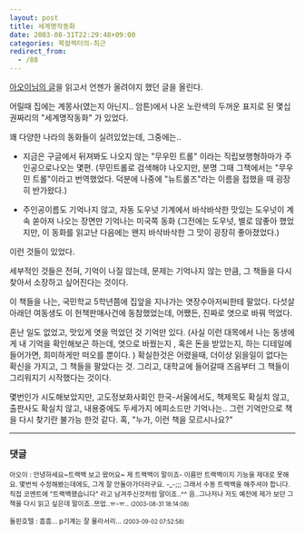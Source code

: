 ```yaml
---
layout: post
title: 세계명작동화
date: 2003-08-31T22:29:48+09:00
categories: 북컬렉터의-최근
redirect_from:
  - /88
---
```


<a href="http://madberry.new21.net/pmachine/index.php?id=P160">아오이님의 글</a>을 읽고서 언젠가 올려야지 했던 글을 올린다.

어릴때 집에는 계몽사(였는지 아닌지.. 암튼)에서 나온 노란색의 두꺼운 표지로 된 몇십권짜리의 "세계명작동화" 가 있었다.

꽤 다양한 나라의 동화들이 실려있었는데, 그중에는..

- 지금은 구글에서 뒤져봐도 나오지 않는 "무우민 트롤" 이라는 직립보행형하마가 주인공으로나오는 몇편. (무민트롤로 검색해야 나오지만, 분명 그때 그책에서는 "무우민 트롤"이라고 번역했었다. 덕분에 나중에 "뉴트롤즈"라는 이름을 접했을 때 굉장히 반가왔다.)

- 주인공이름도 기억나지 않고, 자동 도우넛 기계에서 바삭바삭한 맛있는 도우넛이 계속 쏟아져 나오는 장면만 기억나는 미국쪽 동화 (그전에는 도우넛, 별로 않좋아 했었지만, 이 동화를 읽고난 다음에는 왠지 바삭바삭한 그 맛이 굉장히 좋아졌었다.)

이런 것들이 있었다.

세부적인 것들은 전혀, 기억이 나질 않는데, 문제는 기억나지 않는 만큼, 그 책들을 다시 찾아서 소장하고 싶어진다는 것이다.

이 책들을 나는, 국민학교 5학년쯤에 집앞을 지나가는 엿장수아저씨한테 팔았다. 다섯살 아래던 여동생도 이 헌책판매사건에 동참했었는데, 어쨌든, 진짜로 엿으로 바꿔 먹었다.

혼난 일도 없었고, 맛있게 엿을 먹었던 것 기억만 있다. (사실 이런 대목에서 나는 동생에게 내 기억을 확인해보곤 하는데, 엿으로 바꿨는지 , 혹은 돈을 받았는지, 하는 디테일에 들어가면, 희미하게만 떠오를 뿐이다. ) 확실한것은 어렸을때, 더이상 읽을일이 없다는 확신을 가지고, 그 책들을 팔았다는 것. 그리고, 대학교에 들어갈때 즈음부터 그 책들이 그리워지기 시작했다는 것이다.

몇번인가 시도해보았지만, 고도정보화사회인 한국-서울에서도, 책제목도 확실치 않고, 출판사도 확실치 않고, 내용중에도 두세가지 에피소드만 기억나는.. 그런 기억만으로 책을 다시 찾기란 불가능 한것 같다. 혹, "누가, 이런 책을 모르시나요?"

* * *

### 댓글



<!--- cmt:191 --->
<!--- mail: --->
<!--- parent:0 --->

<small>아오이 : 안녕하세요~트랙백 보고 왔어요~ 제 트랙백이 말이죠- 이름만 트랙백이지 기능을 제대로 못해요. 몇번씩 수정해봤는데에도, 그게 잘 안돌아가더라구요. -_-;;; 그래서 수동 트랙백을 해주셔야 합니다. 직접 코멘트에 "트랙백했습니다" 라고 남겨주신것처럼 말이죠..^^  음..그나저나 저도 예전에 제가 보던 그 책을 다시 읽고 싶은데 말이죠..쯔업..ㅠ-ㅠ.. <small>(2003-08-31 18:14:08)</small></small>


<!--- cmt:192 --->
<!--- mail: --->
<!--- parent:0 --->

<small>돌핀호텔 : 흠흠... p기계는 잘 몰라서리... <small>(2003-09-02 07:52:58)</small></small>

